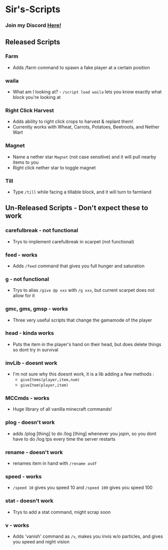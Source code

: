 # Sir's-Scripts

### Join my Discord [Here!](https://discord.gg/wRZ7mex)

## Released Scripts
### Farm
 - Adds /farm command to spawn a fake player at a certain position
### waila
 - What am I looking at? - `/script load waila` lets you know exactly what block you're looking at
### Right Click Harvest
 - Adds ability to right click crops to harvest & replant them!
 - Currently works with Wheat, Carrots, Potatoes, Beetroots, and Nether Wart
### Magnet
 - Name a nether star `Magnet` (not case sensitive) and it will pull nearby items to you
 - Right click nether star to toggle magnet
### Till
 - Type `/till` while facing a tillable block, and it will turn to farmland
 
## Un-Released Scripts - Don't expect these to work
### carefulbreak - not functional
 - Trys to implement carefulbreak in scarpet (not functional)
### feed - works
 - Adds `/feed` command that gives you full hunger and saturation
### g - not functional
 - Trys to alias `/give @p xxx` with `/g xxx`, but current scarpet does not allow for it
### gmc, gms, gmsp - works
 - Three very useful scripts that change the gamamode of the player
### head - kinda works
 - Puts the item in the player's hand on their head, but does delete things so dont try in survival
### invLib - doesnt work
 - I'm not sure why this doesnt work, it is a lib adding a few methods :
   - `giveItems(player,item,num)`
   - `giveItem(player,item)`
### MCCmds - works
 - Huge library of all vanilla minecraft commands!
### plog - doesn't work
 - adds /plog \[thing] to do /log \[thing] whenever you jopin, so you dont have to do /log tps every time the server restarts
### rename - doesn't work
 - renames item in hand with `/rename asdf`
### speed - works
 - `/speed 10` gives you speed 10 and `/speed 100` gives you speed 100
### stat - doesn't work
 - Trys to add a stat command, might scrap soon
### v - works
 - Adds 'vanish' command as `/v`, makes you invis w/o particles, and gives you speed and night vision
